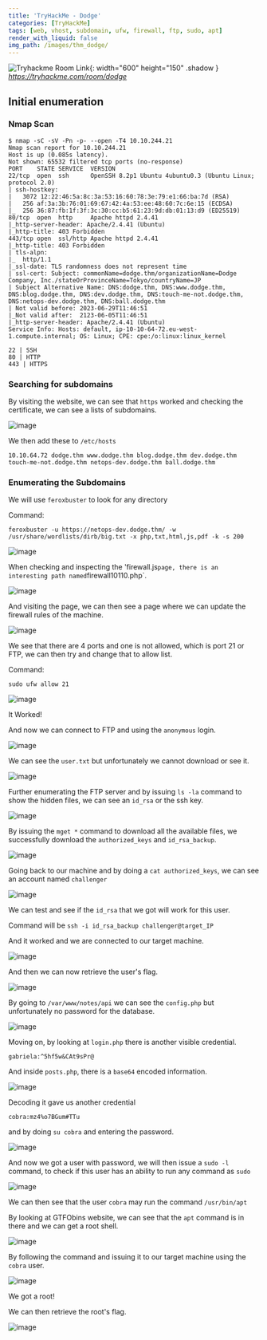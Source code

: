 ```yaml
---
title: 'TryHackMe - Dodge'
categories: [TryHackMe]
tags: [web, vhost, subdomain, ufw, firewall, ftp, sudo, apt]
render_with_liquid: false
img_path: /images/thm_dodge/
---
```


![Tryhackme Room Link](thm_dodge.png){: width="600" height="150" .shadow }
_<https://tryhackme.com/room/dodge>_

## Initial enumeration

### Nmap Scan

```console
$ nmap -sC -sV -Pn -p- --open -T4 10.10.244.21
Nmap scan report for 10.10.244.21
Host is up (0.085s latency).
Not shown: 65532 filtered tcp ports (no-response)
PORT    STATE SERVICE  VERSION
22/tcp  open  ssh      OpenSSH 8.2p1 Ubuntu 4ubuntu0.3 (Ubuntu Linux; protocol 2.0)
| ssh-hostkey: 
|   3072 12:22:46:5a:8c:3a:53:16:60:78:3e:79:e1:66:ba:7d (RSA)
|   256 af:3a:3b:76:01:69:67:42:4a:53:ee:48:60:7c:6e:15 (ECDSA)
|_  256 36:87:fb:1f:3f:3c:30:cc:b5:61:23:9d:db:01:13:d9 (ED25519)
80/tcp  open  http     Apache httpd 2.4.41
|_http-server-header: Apache/2.4.41 (Ubuntu)
|_http-title: 403 Forbidden
443/tcp open  ssl/http Apache httpd 2.4.41
|_http-title: 403 Forbidden
| tls-alpn: 
|_  http/1.1
|_ssl-date: TLS randomness does not represent time
| ssl-cert: Subject: commonName=dodge.thm/organizationName=Dodge Company, Inc./stateOrProvinceName=Tokyo/countryName=JP
| Subject Alternative Name: DNS:dodge.thm, DNS:www.dodge.thm, DNS:blog.dodge.thm, DNS:dev.dodge.thm, DNS:touch-me-not.dodge.thm, DNS:netops-dev.dodge.thm, DNS:ball.dodge.thm
| Not valid before: 2023-06-29T11:46:51
|_Not valid after:  2123-06-05T11:46:51
|_http-server-header: Apache/2.4.41 (Ubuntu)
Service Info: Hosts: default, ip-10-10-64-72.eu-west-1.compute.internal; OS: Linux; CPE: cpe:/o:linux:linux_kernel
```

```Open ports
22 | SSH
80 | HTTP
443 | HTTPS
```
### Searching for subdomains

By visiting the website, we can see that `https` worked and checking the certificate, we can see a lists of subdomains.

![image](https://github.com/d4ryl-A/d4ryl-A.github.io/assets/129752764/8acc8578-98e9-4549-98a0-75256dfff54d)

We then add these to `/etc/hosts`
```
10.10.64.72 dodge.thm www.dodge.thm blog.dodge.thm dev.dodge.thm touch-me-not.dodge.thm netops-dev.dodge.thm ball.dodge.thm
```

### Enumerating the Subdomains

We will use `feroxbuster` to look for any directory

Command:

```
feroxbuster -u https://netops-dev.dodge.thm/ -w /usr/share/wordlists/dirb/big.txt -x php,txt,html,js,pdf -k -s 200
```

![image](https://github.com/d4ryl-A/d4ryl-A.github.io/assets/129752764/0113e062-d121-4f56-9033-86e1faef42ce)

When checking and inspecting the 'firewall.js` page, there is an interesting path named `firewall10110.php`.

![image](https://github.com/d4ryl-A/d4ryl-A.github.io/assets/129752764/cd77b749-19a0-4726-9688-cfdb09fd1100)

And visiting the page, we can then see a page where we can update the firewall rules of the machine.

![image](https://github.com/d4ryl-A/d4ryl-A.github.io/assets/129752764/a4c4776c-4681-4eb0-ae4b-8271db2f47e2)

We see that there are 4 ports and one is not allowed, which is port 21 or FTP, we can then try and change that to allow list.

Command:

```
sudo ufw allow 21
```

![image](https://github.com/d4ryl-A/d4ryl-A.github.io/assets/129752764/5394bf1c-7a9f-482f-95a7-0c1b95292859)

It Worked! 

And now we can connect to FTP and using the `anonymous` login.

![image](https://github.com/d4ryl-A/d4ryl-A.github.io/assets/129752764/63ac19e2-0469-4beb-bb3a-9d70534e21b7)

We can see the `user.txt` but unfortunately we cannot download or see it.

![image](https://github.com/d4ryl-A/d4ryl-A.github.io/assets/129752764/ba5d7e51-99de-404f-8fa3-ec8090f1da3c)

Further enumerating the FTP server and by issuing `ls -la` command to show the hidden files, we can see an `id_rsa` or the ssh key.

![image](https://github.com/d4ryl-A/d4ryl-A.github.io/assets/129752764/908cce4a-54eb-4222-a851-caa8b368a848)

By issuing the `mget *` command to download all the available files, we successfully download the `authorized_keys` and `id_rsa_backup`.

![image](https://github.com/d4ryl-A/d4ryl-A.github.io/assets/129752764/c248a651-8b37-4121-bfd7-bdd4476c10c7)

Going back to our machine and by doing a `cat authorized_keys`, we can see an account named `challenger`

![image](https://github.com/d4ryl-A/d4ryl-A.github.io/assets/129752764/6f5b532a-d41b-45c4-8a92-8d85aa1ad832)

We can test and see if the `id_rsa` that we got will work for this user.

Command will be `ssh -i id_rsa_backup challenger@target_IP`

And it worked and we are connected to our target machine.

![image](https://github.com/d4ryl-A/d4ryl-A.github.io/assets/129752764/fd5f8997-e7e0-429b-af0d-8f1d0aba4ec6)

And then we can now retrieve the user's flag.

![image](https://github.com/d4ryl-A/d4ryl-A.github.io/assets/129752764/cbb7b7bc-c93f-43fb-9d74-25852b20eeb1)

By going to `/var/www/notes/api` we can see the `config.php` but unfortunately no password for the database.

![image](https://github.com/d4ryl-A/d4ryl-A.github.io/assets/129752764/fcd2d698-42b3-48a2-ac0b-b4428bb2ca39)

Moving on, by looking at `login.php` there is another visible credential.

`gabriela:^5hf5w&CAt9sPr@`

And inside `posts.php`, there is a `base64` encoded information.

![image](https://github.com/d4ryl-A/d4ryl-A.github.io/assets/129752764/a3c3786e-9f6a-4a2e-9e58-f56116770ea8)

Decoding it gave us another credential

`cobra:mz4%o7BGum#TTu`

and by doing `su cobra` and entering the password.

![image](https://github.com/d4ryl-A/d4ryl-A.github.io/assets/129752764/b96e9438-efb5-4b28-9ff4-d5b5d83f073c)

And now we got a user with password, we will then issue a `sudo -l` command, to check if this user has an ability to run any command as `sudo`

![image](https://github.com/d4ryl-A/d4ryl-A.github.io/assets/129752764/6520ea62-03dd-467f-9cf1-b25d63c360ba)

We can then see that the user `cobra` may run the command `/usr/bin/apt`

By looking at GTFObins website, we can see that the `apt` command is in there and we can get a root shell.

![image](https://github.com/d4ryl-A/d4ryl-A.github.io/assets/129752764/6f996505-15d8-48ea-be1d-7d49e2489051)

By following the command and issuing it to our target machine using the `cobra` user.

![image](https://github.com/d4ryl-A/d4ryl-A.github.io/assets/129752764/b9bf61c9-2c38-4146-8bc6-49d6bc7c02d8)

We got a root!

We can then retrieve the root's flag.

![image](https://github.com/d4ryl-A/d4ryl-A.github.io/assets/129752764/f8b5c899-3f2b-4b55-a4b3-3159f31e0db4)







